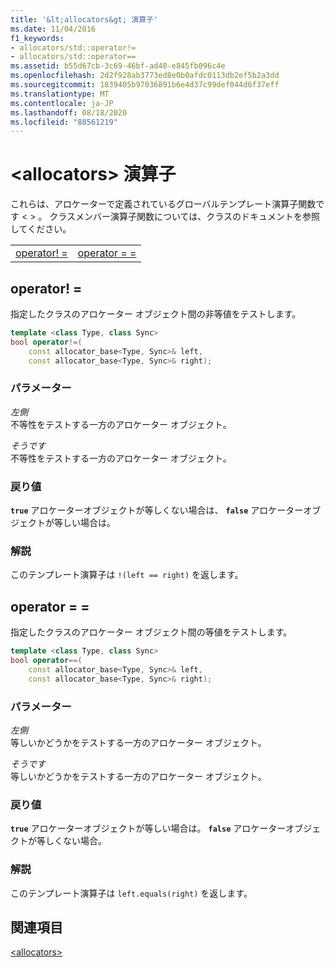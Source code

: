 ```yaml
---
title: '&lt;allocators&gt; 演算子'
ms.date: 11/04/2016
f1_keywords:
- allocators/std::operator!=
- allocators/std::operator==
ms.assetid: b55d67cb-3c69-46bf-ad40-e845fb096c4e
ms.openlocfilehash: 2d2f928ab3773ed8e0b0afdc0113db2ef5b2a3dd
ms.sourcegitcommit: 1839405b97036891b6e4d37c99def044d6f37eff
ms.translationtype: MT
ms.contentlocale: ja-JP
ms.lasthandoff: 08/18/2020
ms.locfileid: "88561219"
---
```

# <a name="ltallocatorsgt-operators"></a>&lt;allocators&gt; 演算子

これらは、アロケーターで定義されているグローバルテンプレート演算子関数です &lt; &gt; 。 クラスメンバー演算子関数については、クラスのドキュメントを参照してください。

|||
|-|-|
|[operator! =](#op_neq)|[operator = =](#op_eq_eq)|

## <a name="operator"></a><a name="op_neq"></a> operator! =

指定したクラスのアロケーター オブジェクト間の非等値をテストします。

```cpp
template <class Type, class Sync>
bool operator!=(
    const allocator_base<Type, Sync>& left,
    const allocator_base<Type, Sync>& right);
```

### <a name="parameters"></a>パラメーター

*左側*\
不等性をテストする一方のアロケーター オブジェクト。

*そうです*\
不等性をテストする一方のアロケーター オブジェクト。

### <a name="return-value"></a>戻り値

**`true`** アロケーターオブジェクトが等しくない場合は、 **`false`** アロケーターオブジェクトが等しい場合は。

### <a name="remarks"></a>解説

このテンプレート演算子は `!(left == right)` を返します。

## <a name="operator"></a><a name="op_eq_eq"></a> operator = =

指定したクラスのアロケーター オブジェクト間の等値をテストします。

```cpp
template <class Type, class Sync>
bool operator==(
    const allocator_base<Type, Sync>& left,
    const allocator_base<Type, Sync>& right);
```

### <a name="parameters"></a>パラメーター

*左側*\
等しいかどうかをテストする一方のアロケーター オブジェクト。

*そうです*\
等しいかどうかをテストする一方のアロケーター オブジェクト。

### <a name="return-value"></a>戻り値

**`true`** アロケーターオブジェクトが等しい場合は。 **`false`** アロケーターオブジェクトが等しくない場合。

### <a name="remarks"></a>解説

このテンプレート演算子は `left.equals(right)` を返します。

## <a name="see-also"></a>関連項目

[\<allocators>](allocators-header.md)
